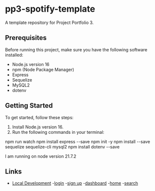 # pp3-spotify-template

A template repository for Project Portfolio 3.

## Prerequisites

Before running this project, make sure you have the following software installed:

- Node.js version 16
- npm (Node Package Manager)
- Express
- Sequelize
- MySQL2
- dotenv

## Getting Started

To get started, follow these steps:

1. Install Node.js version 16.
2. Run the following commands in your terminal:

npm run watch
npm install express --save
npm init -y
npm install --save sequelize sequelize-cli mysql2
npm install dotenv --save

I am running on node version 21.7.2

## Links

- [Local Development](http://localhost:3001)
-[login](http://localhost:3001/api/v1login)
-[sign up](http://localhost:3001/api/v1signup)
-[dashboard](http://localhost:3001/api/v1/dashboard)
-[home](http://localhost:3001/api/v1home)
-[search](http://localhost:3001/api/v1search)

